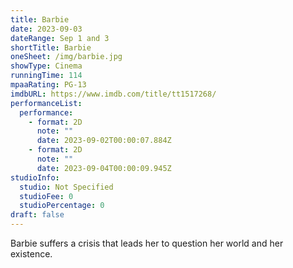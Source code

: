 ```yaml
---
title: Barbie
date: 2023-09-03
dateRange: Sep 1 and 3
shortTitle: Barbie
oneSheet: /img/barbie.jpg
showType: Cinema
runningTime: 114
mpaaRating: PG-13
imdbURL: https://www.imdb.com/title/tt1517268/
performanceList:
  performance:
    - format: 2D
      note: ""
      date: 2023-09-02T00:00:07.884Z
    - format: 2D
      note: ""
      date: 2023-09-04T00:00:09.945Z
studioInfo:
  studio: Not Specified
  studioFee: 0
  studioPercentage: 0
draft: false
---
```

Barbie suffers a crisis that leads her to question her world and her existence.